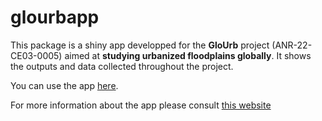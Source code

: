 # glourbapp

This package is a shiny app developped for the **GloUrb** project (ANR-22-CE03-0005) aimed at **studying urbanized floodplains globally**. It shows the outputs and data collected throughout the project. 

You can use the app [here](https://analytics.huma-num.fr/Lise.Vaudor/glourbapp/).

For more information about the app please consult [this website](https://evs-gis.github.io/glourbdoc/)
